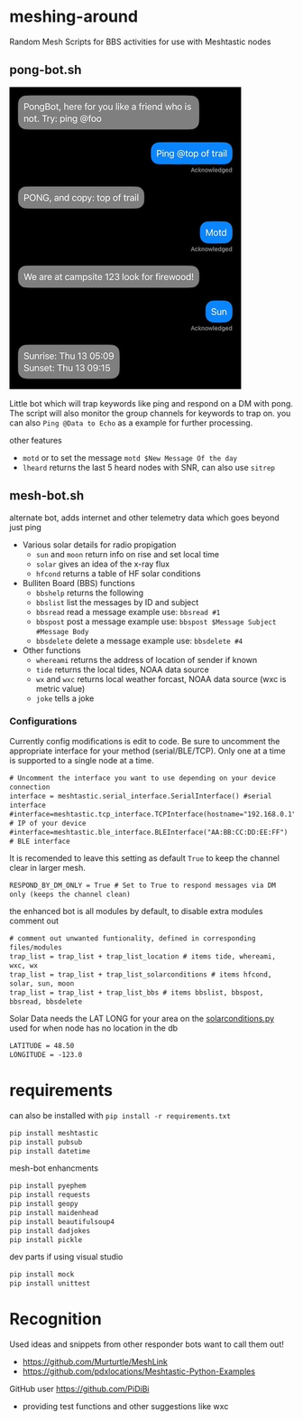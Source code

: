 # meshing-around
Random Mesh Scripts for BBS activities for use with Meshtastic nodes

## pong-bot.sh
![alt text](img/pong-bot.jpg "Example Use")

Little bot which will trap keywords like ping and respond on a DM with pong. The script will also monitor the group channels for keywords to trap on. you can also `Ping @Data to Echo` as a example for further processing.

other features
- `motd` or to set the message `motd $New Message Of the day`
- `lheard` returns the last 5 heard nodes with SNR, can also use `sitrep`

## mesh-bot.sh

 alternate bot, adds internet and other telemetry data which goes beyond just ping

- Various solar details for radio propigation
  - `sun` and `moon` return info on rise and set local time
  - `solar` gives an idea of the x-ray flux
  - `hfcond` returns a table of HF solar conditions
- Bulliten Board (BBS) functions
  - `bbshelp` returns the following
  - `bbslist` list the messages by ID and subject
  - `bbsread` read a message example use: `bbsread #1`
  - `bbspost` post a message example use: `bbspost $Message Subject #Message Body`
  - `bbsdelete` delete a message example use: `bbsdelete #4`
- Other functions
  - `whereami` returns the address of location of sender if known
  - `tide` returns the local tides, NOAA data source
  - `wx` and `wxc` returns local weather forcast, NOAA data source (wxc is metric value)
  - `joke` tells a joke

 ### Configurations
 Currently config modifications is edit to code. Be sure to uncomment the appropriate interface for your method (serial/BLE/TCP). Only one at a time is supported to a single node at a time.
 ```
# Uncomment the interface you want to use depending on your device connection
interface = meshtastic.serial_interface.SerialInterface() #serial interface
#interface=meshtastic.tcp_interface.TCPInterface(hostname="192.168.0.1") # IP of your device
#interface=meshtastic.ble_interface.BLEInterface("AA:BB:CC:DD:EE:FF") # BLE interface
```
It is recomended to leave this setting as default `True` to keep the channel clear in larger mesh. 

```
RESPOND_BY_DM_ONLY = True # Set to True to respond messages via DM only (keeps the channel clean)
 ```

the enhanced bot is all modules by default, to disable extra modules comment out 
```
# comment out unwanted funtionality, defined in corresponding files/modules
trap_list = trap_list + trap_list_location # items tide, whereami, wxc, wx
trap_list = trap_list + trap_list_solarconditions # items hfcond, solar, sun, moon
trap_list = trap_list + trap_list_bbs # items bbslist, bbspost, bbsread, bbsdelete
```

 Solar Data needs the LAT LONG for your area on the [solarconditions.py](solarconditions.py) used for when node has no location in the db
```
LATITUDE = 48.50
LONGITUDE = -123.0
```

# requirements
can also be installed with `pip install -r requirements.txt`

```
pip install meshtastic
pip install pubsub
pip install datetime
```

mesh-bot enhancments

```
pip install pyephem
pip install requests
pip install geopy
pip install maidenhead
pip install beautifulsoup4
pip install dadjokes
pip install pickle
```

dev parts if using visual studio
```
pip install mock
pip install unittest
```


# Recognition
Used ideas and snippets from other responder bots want to call them out!
 - https://github.com/Murturtle/MeshLink
 - https://github.com/pdxlocations/Meshtastic-Python-Examples

GitHub user https://github.com/PiDiBi
 - providing test functions and other suggestions like wxc 
